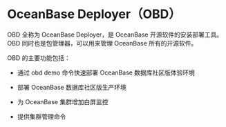 # OceanBase Deployer（OBD）

OBD 全称为 OceanBase Deployer，是 OceanBase 开源软件的安装部署工具。OBD 同时也是包管理器，可以用来管理 OceanBase 所有的开源软件。

OBD 的主要功能包括：

* 通过 obd demo 命令快速部署 OceanBase 数据库社区版体验环境

* 部署 OceanBase 数据库社区版生产环境

* 为 OceanBase 集群增加白屏监控

* 提供集群管理命令
